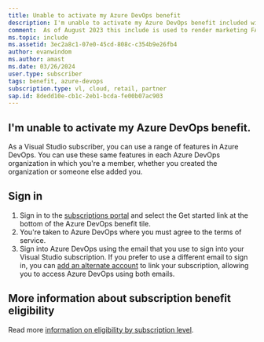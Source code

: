 ```yaml
---
title: Unable to activate my Azure DevOps benefit
description: I'm unable to activate my Azure DevOps benefit included with my Visual Studio subscription.
comment:  As of August 2023 this include is used to render marketing FAQ content for VS Subscriptions in the following portals - VSCom, Manage, and My portals. It was not used for learn.microsoft.com content at that time. SMEs are Evan Windom and Larissa Crawford of Red Door Collaborative and Sharvari Dighe.
ms.topic: include
ms.assetid: 3ec2a8c1-07e0-45cd-808c-c354b9e26fb4
author: evanwindom
ms.author: amast
ms.date: 03/26/2024
user.type: subscriber
tags: benefit, azure-devops
subscription.type: vl, cloud, retail, partner
sap.id: 8dedd10e-cb1c-2eb1-bcda-fe00b07ac903
---
```


## I'm unable to activate my Azure DevOps benefit.

As a Visual Studio subscriber, you can use a range of features in Azure DevOps. You can use these same features in each Azure DevOps organization in which you're a member, whether you created the organization or someone else added you. 

## Sign in
1. Sign in to the [subscriptions portal](https://my.visualstudio.com/benefits) and select the Get started link at the bottom of the Azure DevOps benefit tile.
1. You're taken to Azure DevOps where you must agree to the terms of service. 
1. Sign into Azure DevOps using the email that you use to sign into your Visual Studio subscription. If you prefer to use a different email to sign in, you can [add an alternate account](https://learn.microsoft.com/visualstudio/subscriptions/vs-alternate-identity) to link your subscription, allowing you to access Azure DevOps using both emails. 

## More information about subscription benefit eligibility 
Read more [information on eligibility by subscription level](https://learn.microsoft.com/visualstudio/subscriptions/vs-azure-devops).
